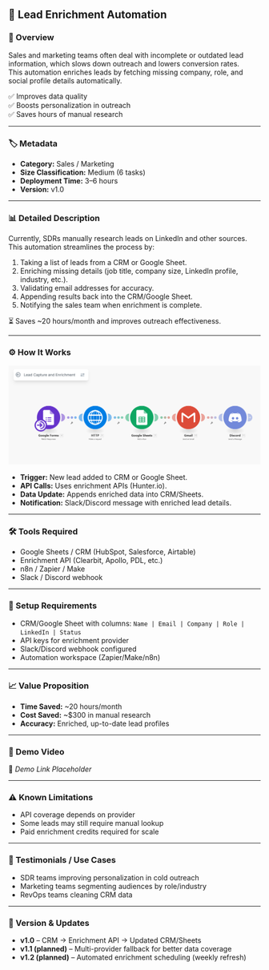 ## 🚀 Lead Enrichment Automation

### 📌 Overview
Sales and marketing teams often deal with incomplete or outdated lead information, which slows down outreach and lowers conversion rates.  
This automation enriches leads by fetching missing company, role, and social profile details automatically.

✅ Improves data quality  
✅ Boosts personalization in outreach  
✅ Saves hours of manual research  

---

### 🏷️ Metadata
- **Category:** Sales / Marketing  
- **Size Classification:** Medium (6 tasks)  
- **Deployment Time:** 3–6 hours  
- **Version:** v1.0  

---

### 📊 Detailed Description
Currently, SDRs manually research leads on LinkedIn and other sources. This automation streamlines the process by:

1. Taking a list of leads from a CRM or Google Sheet.  
2. Enriching missing details (job title, company size, LinkedIn profile, industry, etc.).  
3. Validating email addresses for accuracy.  
4. Appending results back into the CRM/Google Sheet.  
5. Notifying the sales team when enrichment is complete.  

⏳ Saves ~20 hours/month and improves outreach effectiveness.

---

### ⚙️ How It Works
![Workflow Overview](./workflow.png)

- **Trigger:** New lead added to CRM or Google Sheet.  
- **API Calls:** Uses enrichment APIs (Hunter.io).  
- **Data Update:** Appends enriched data into CRM/Sheets.  
- **Notification:** Slack/Discord message with enriched lead details.  

---

### 🛠️ Tools Required
- Google Sheets / CRM (HubSpot, Salesforce, Airtable)  
- Enrichment API (Clearbit, Apollo, PDL, etc.)  
- n8n / Zapier / Make  
- Slack / Discord webhook  

---

### 🔑 Setup Requirements
- CRM/Google Sheet with columns: `Name | Email | Company | Role | LinkedIn | Status`  
- API keys for enrichment provider  
- Slack/Discord webhook configured  
- Automation workspace (Zapier/Make/n8n)  

---

### 📈 Value Proposition
- **Time Saved:** ~20 hours/month  
- **Cost Saved:** ~$300 in manual research  
- **Accuracy:** Enriched, up-to-date lead profiles  

---

### 🎥 Demo Video
📌 *Demo Link Placeholder*

---

### ⚠️ Known Limitations
- API coverage depends on provider  
- Some leads may still require manual lookup  
- Paid enrichment credits required for scale  

---

### 📢 Testimonials / Use Cases
- SDR teams improving personalization in cold outreach  
- Marketing teams segmenting audiences by role/industry  
- RevOps teams cleaning CRM data  

---

### 🔄 Version & Updates
- **v1.0** – CRM → Enrichment API → Updated CRM/Sheets  
- **v1.1 (planned)** – Multi-provider fallback for better data coverage  
- **v1.2 (planned)** – Automated enrichment scheduling (weekly refresh)  
